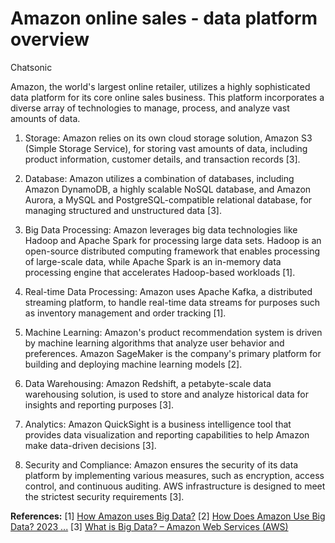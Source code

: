 # Amazon online sales - data platform overview

Chatsonic

Amazon, the world's largest online retailer, utilizes a highly sophisticated data platform for its core online sales business. This platform incorporates a diverse array of technologies to manage, process, and analyze vast amounts of data.

1. Storage: Amazon relies on its own cloud storage solution, Amazon S3 (Simple Storage Service), for storing vast amounts of data, including product information, customer details, and transaction records [3].

2. Database: Amazon utilizes a combination of databases, including Amazon DynamoDB, a highly scalable NoSQL database, and Amazon Aurora, a MySQL and PostgreSQL-compatible relational database, for managing structured and unstructured data [3].

3. Big Data Processing: Amazon leverages big data technologies like Hadoop and Apache Spark for processing large data sets. Hadoop is an open-source distributed computing framework that enables processing of large-scale data, while Apache Spark is an in-memory data processing engine that accelerates Hadoop-based workloads [1].

4. Real-time Data Processing: Amazon uses Apache Kafka, a distributed streaming platform, to handle real-time data streams for purposes such as inventory management and order tracking [1].

5. Machine Learning: Amazon's product recommendation system is driven by machine learning algorithms that analyze user behavior and preferences. Amazon SageMaker is the company's primary platform for building and deploying machine learning models [2].

6. Data Warehousing: Amazon Redshift, a petabyte-scale data warehousing solution, is used to store and analyze historical data for insights and reporting purposes [3].

7. Analytics: Amazon QuickSight is a business intelligence tool that provides data visualization and reporting capabilities to help Amazon make data-driven decisions [3].

8. Security and Compliance: Amazon ensures the security of its data platform by implementing various measures, such as encryption, access control, and continuous auditing. AWS infrastructure is designed to meet the strictest security requirements [3].

<b>References:</b>
<span>[1] <a href='https://www.analyticssteps.com/blogs/how-amazon-uses-big-data' target='_blank' class='text-purple-1 underline'>How Amazon uses Big Data?</a></span>
<span>[2] <a href='https://www.invisibly.com/learn-blog/how-amazon-uses-big-data/' target='_blank' class='text-purple-1 underline'>How Does Amazon Use Big Data? 2023 ...</a></span>
<span>[3] <a href='https://aws.amazon.com/big-data/what-is-big-data/' target='_blank' class='text-purple-1 underline'>What is Big Data? – Amazon Web Services (AWS)</a></span>

